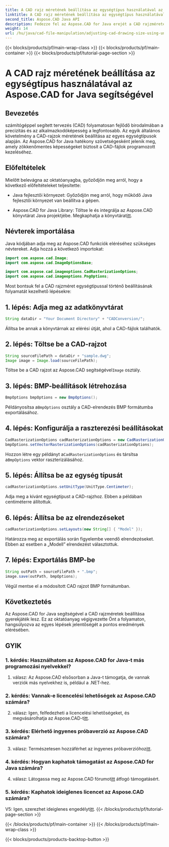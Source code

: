 ```yaml
---
title: A CAD rajz méretének beállítása az egységtípus használatával az Aspose.CAD for Java segítségével
linktitle: A CAD rajz méretének beállítása az egységtípus használatával
second_title: Aspose.CAD Java API
description: Fedezze fel az Aspose.CAD for Java erejét a CAD rajzméretek könnyed beállításában. Kövesse lépésenkénti útmutatónkat a pontosság és az alkalmazkodóképesség érdekében.
weight: 14
url: /hu/java/cad-file-manipulation/adjusting-cad-drawing-size-using-unit-type/
---
```


{{< blocks/products/pf/main-wrap-class >}}
{{< blocks/products/pf/main-container >}}
{{< blocks/products/pf/tutorial-page-section >}}

# A CAD rajz méretének beállítása az egységtípus használatával az Aspose.CAD for Java segítségével

## Bevezetés

számítógéppel segített tervezés (CAD) folyamatosan fejlődő birodalmában a precizitás és az alkalmazkodóképesség a legfontosabb. Az egyik általános követelmény a CAD-rajzok méretének beállítása az egyes egységtípusok alapján. Az Aspose.CAD for Java hatékony szövetségesként jelenik meg, amely zökkenőmentes képességeket biztosít a CAD-fájlok programozott kezeléséhez.

## Előfeltételek

Mielőtt belevágna az oktatóanyagba, győződjön meg arról, hogy a következő előfeltételeket teljesítette:

- Java fejlesztői környezet: Győződjön meg arról, hogy működő Java fejlesztői környezet van beállítva a gépen.

-  Aspose.CAD for Java Library: Töltse le és integrálja az Aspose.CAD könyvtárat Java projektjébe. Megkaphatja a könyvtárat[itt](https://releases.aspose.com/cad/java/).

## Névterek importálása

Java kódjában adja meg az Aspose.CAD funkciók eléréséhez szükséges névtereket. Adja hozzá a következő importokat:

```java
import com.aspose.cad.Image;
import com.aspose.cad.ImageOptionsBase;

import com.aspose.cad.imageoptions.CadRasterizationOptions;
import com.aspose.cad.imageoptions.PngOptions;
```

Most bontsuk fel a CAD rajzméret egységtípussal történő beállításának folyamatát kezelhető lépésekre:

## 1. lépés: Adja meg az adatkönyvtárat

```java
String dataDir = "Your Document Directory" + "CADConversion/";
```

Állítsa be annak a könyvtárnak az elérési útját, ahol a CAD-fájlok találhatók.

## 2. lépés: Töltse be a CAD-rajzot

```java
String sourceFilePath = dataDir + "sample.dwg";
Image image = Image.load(sourceFilePath);
```

 Töltse be a CAD rajzot az Aspose.CAD segítségével`Image` osztály.

## 3. lépés: BMP-beállítások létrehozása

```java
BmpOptions bmpOptions = new BmpOptions();
```

 Példányosítsa a`BmpOptions` osztály a CAD-elrendezés BMP formátumba exportálásához.

## 4. lépés: Konfigurálja a raszterezési beállításokat

```java
CadRasterizationOptions cadRasterizationOptions = new CadRasterizationOptions();
bmpOptions.setVectorRasterizationOptions(cadRasterizationOptions);
```

 Hozzon létre egy példányt a`CadRasterizationOptions` és társítsa a`BmpOptions` vektor raszterizálásához.

## 5. lépés: Állítsa be az egység típusát

```java
cadRasterizationOptions.setUnitType(UnitType.Centimeter);
```

Adja meg a kívánt egységtípust a CAD-rajzhoz. Ebben a példában centiméterre állítottuk.

## 6. lépés: Állítsa be az elrendezéseket

```java
cadRasterizationOptions.setLayouts(new String[] { "Model" });
```

Határozza meg az exportálás során figyelembe veendő elrendezéseket. Ebben az esetben a „Modell” elrendezést választottuk.

## 7. lépés: Exportálás BMP-be

```java
String outPath = sourceFilePath + ".bmp";
image.save(outPath, bmpOptions);
```

Végül mentse el a módosított CAD rajzot BMP formátumban.

## Következtetés

Az Aspose.CAD for Java segítségével a CAD rajzméretek beállítása gyerekjáték lesz. Ez az oktatóanyag végigvezette Önt a folyamaton, hangsúlyozva az egyes lépések jelentőségét a pontos eredmények elérésében.

## GYIK

### 1. kérdés: Használhatom az Aspose.CAD for Java-t más programozási nyelvekkel?

1. válasz: Az Aspose.CAD elsősorban a Java-t támogatja, de vannak verziók más nyelvekhez is, például a .NET-hez.

### 2. kérdés: Vannak-e licencelési lehetőségek az Aspose.CAD számára?

 2. válasz: Igen, felfedezheti a licencelési lehetőségeket, és megvásárolhatja az Aspose.CAD-t[itt](https://purchase.aspose.com/buy).

### 3. kérdés: Elérhető ingyenes próbaverzió az Aspose.CAD számára?

 3. válasz: Természetesen hozzáférhet az ingyenes próbaverzióhoz[itt](https://releases.aspose.com/).

### 4. kérdés: Hogyan kaphatok támogatást az Aspose.CAD for Java számára?

 4. válasz: Látogassa meg az Aspose.CAD fórumot[itt](https://forum.aspose.com/c/cad/19) átfogó támogatásért.

### 5. kérdés: Kaphatok ideiglenes licencet az Aspose.CAD számára?

 V5: Igen, szerezhet ideiglenes engedélyt[itt](https://purchase.aspose.com/temporary-license/).
{{< /blocks/products/pf/tutorial-page-section >}}

{{< /blocks/products/pf/main-container >}}
{{< /blocks/products/pf/main-wrap-class >}}

{{< blocks/products/products-backtop-button >}}
